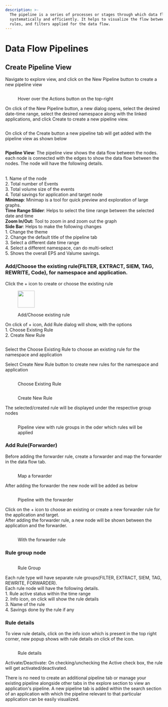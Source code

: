 ```yaml
---
description: >-
  The pipeline is a series of processes or stages through which data flow
  systematically and efficiently. It helps to visualize the flow between nodes,
  rules, and filters applied for the data flow.
---
```


# Data Flow Pipelines

## Create Pipeline View

Navigate to explore view, and click on the New Pipeline button to create a new pipeline view

<figure><img src="../.gitbook/assets/Screenshot from 2024-07-12 11-56-52.png" alt=""><figcaption><p>Hover over the Actions button on the top-right</p></figcaption></figure>

On click of the New Pipeline button, a new dialog opens, select the desired date-time range, select the desired namespace along with the linked applications, and click Create to create a new pipeline view.

<figure><img src="../.gitbook/assets/Screenshot from 2024-07-11 14-13-24.png" alt=""><figcaption></figcaption></figure>

On click of the Create button a new pipeline tab will get added with the pipeline view as shown below

<figure><img src="../.gitbook/assets/Screenshot from 2024-07-12 12-27-18.png" alt=""><figcaption></figcaption></figure>

**Pipeline View**: The pipeline view shows the data flow between the nodes. each node is connected with the edges to show the data flow between the nodes. The node will have the following details.

\
1\. Name of the node\
2\. Total number of Events\
3\. Total volume size of the events\
4\. Total savings for application and target node\
**Minimap**: Minimap is a tool for quick preview and exploration of large graphs.\
**Time Range Slider**: Helps to select the time range between the selected date and time\
**Zoom In/Out:** Tool to zoom in and zoom out the graph\
**Side Bar**: Helps to make the following changes\
1\. Change the theme\
2\. Change the default title of the pipeline tab\
3\. Select a different date time range\
4\. Select a different namespace, can do multi-select\
5\. Shows the overall EPS and Valume savings.

### Add/Choose the existing rule(FILTER, EXTRACT, SIEM, TAG, REWRITE, Code), for namespace and application.

Click the + icon to create or choose the existing rule

<figure><img src="../.gitbook/assets/Screenshot from 2023-05-27 22-24-40.png" alt="" width="54"><figcaption><p>Add/Choose existing rule</p></figcaption></figure>

On click of + icon, Add Rule dialog will show, with the options\
1\. Choose Existing Rule\
2\. Create New Rule

<figure><img src="../.gitbook/assets/Screenshot from 2024-07-12 12-30-02.png" alt=""><figcaption></figcaption></figure>

Select the Choose Existing Rule to choose an existing rule for the namespace and application

Select Create New Rule button to create new rules for the namespace and application

<figure><img src="../.gitbook/assets/Screenshot from 2024-07-12 12-31-51.png" alt=""><figcaption><p>Choose Existing Rule</p></figcaption></figure>

<figure><img src="../.gitbook/assets/Screenshot from 2024-07-12 12-32-49.png" alt=""><figcaption><p>Create New Rule</p></figcaption></figure>

The selected/created rule will be displayed under the respective group nodes

<figure><img src="../.gitbook/assets/Screenshot from 2024-07-12 13-51-49.png" alt=""><figcaption><p>Pipeline view with rule groups in the oder which rules will be applied</p></figcaption></figure>

### Add Rule(Forwarder)

Before adding the forwarder rule, create a forwarder and map the forwarder in the data flow tab.

<figure><img src="../.gitbook/assets/Screenshot from 2024-07-12 14-02-16.png" alt=""><figcaption><p>Map a forwarder</p></figcaption></figure>

After adding the forwarder the new node will be added as below

<figure><img src="../.gitbook/assets/Screenshot from 2024-07-12 14-55-43.png" alt=""><figcaption><p>Pipeline with the forwarder</p></figcaption></figure>

Click on the + icon to choose an existing or create a new forwarder rule for the application and target.\
After adding the forwarder rule, a new node will be shown between the application and the forwarder.

<figure><img src="../.gitbook/assets/Screenshot from 2023-05-29 07-28-03.png" alt=""><figcaption><p>With the forwarder rule</p></figcaption></figure>

### Rule group node

<figure><img src="../.gitbook/assets/Screenshot from 2023-05-29 07-30-50.png" alt=""><figcaption><p>Rule Group</p></figcaption></figure>

Each rule type will have separate rule groups(FILTER, EXTRACT, SIEM, TAG, REWRITE, FORWARDER).\
Each rule node will have the following details.\
1\. Rule active status within the time range\
2\. Info icon, on click will show the rule details\
3\. Name of the rule\
4\. Savings done by the rule if any

### Rule details

To view rule details, click on the info icon which is present in the top right corner, new popup shows with rule details on click of the icon.

<figure><img src="../.gitbook/assets/Screenshot from 2024-07-12 15-01-29.png" alt=""><figcaption><p>Rule details</p></figcaption></figure>

Activate/Deactivate: On checking/unchecking the Active check box, the rule will get activated/deactivated.

There is no need to create an additional pipeline tab or manage your existing pipeline alongside other tabs in the explore section to view an application's pipeline. A new pipeline tab is added within the search section of an application with which the pipeline relevant to that particular application can be easily visualized.

<figure><img src="../.gitbook/assets/Screenshot from 2024-07-11 12-42-08.png" alt=""><figcaption></figcaption></figure>
